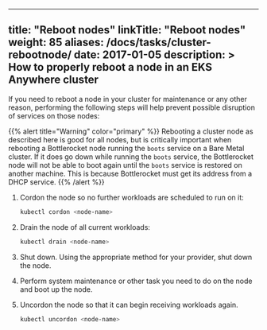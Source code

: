 
---
title: "Reboot nodes"
linkTitle: "Reboot nodes"
weight: 85
aliases:
    /docs/tasks/cluster-rebootnode/
date: 2017-01-05
description: >
  How to properly reboot a node in an EKS Anywhere cluster
---

If you need to reboot a node in your cluster for maintenance or any other reason, performing the following steps will help prevent possible disruption of services on those nodes:

{{% alert title="Warning" color="primary" %}}
Rebooting a cluster node as described here is good for all nodes, but is critically important when rebooting a Bottlerocket node running the `boots` service on a Bare Metal cluster.
If it does go down while running the `boots` service, the Bottlerocket node will not be able to boot again until the `boots` service is restored on another machine. This is because Bottlerocket must get its address from a DHCP service.
{{% /alert %}}

1. Cordon the node so no further workloads are scheduled to run on it:

    ```bash
    kubectl cordon <node-name>
    ```

1. Drain the node of all current workloads:

   ```bash
   kubectl drain <node-name>
   ```

1. Shut down. Using the appropriate method for your provider, shut down the node.

1. Perform system maintenance or other task you need to do on the node and boot up the node.

1. Uncordon the node so that it can begin receiving workloads again.

   ```bash
   kubectl uncordon <node-name>
   ```


